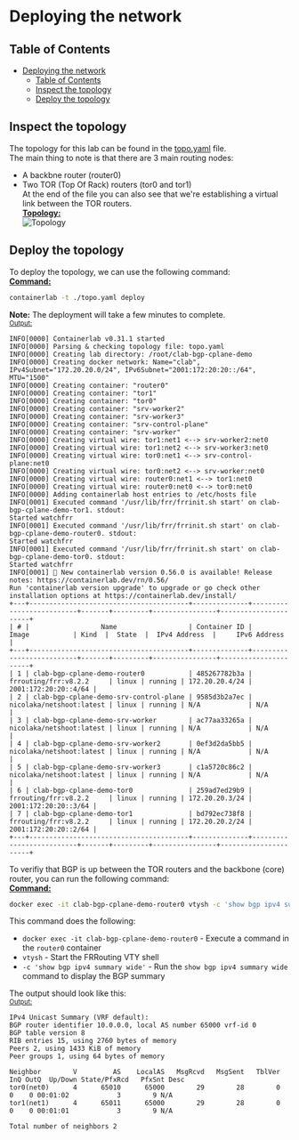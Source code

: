 # Deploying the network
## Table of Contents
- [Deploying the network](#deploying-the-network)
  - [Table of Contents](#table-of-contents)
  - [Inspect the topology](#inspect-the-topology)
  - [Deploy the topology](#deploy-the-topology)

## Inspect the topology
The topology for this lab can be found in the [topo.yaml](./topo.yaml) file.  
The main thing to note is that there are 3 main routing nodes:  
- A backbne router (router0)
- Two TOR (Top Of Rack) routers (tor0 and tor1)  
At the end of the file you can also see that we're establishing a virtual link between the TOR routers.  
<u><b>Topology:</b></u>  
![Topology](./bgp_topo.png)

## Deploy the topology
To deploy the topology, we can use the following command:  
<u><b>Command:</b></u>  
```bash
containerlab -t ./topo.yaml deploy
```
**Note:** The deployment will take a few minutes to complete.  
<u><small>Output:</small></u>  
```
INFO[0000] Containerlab v0.31.1 started                 
INFO[0000] Parsing & checking topology file: topo.yaml  
INFO[0000] Creating lab directory: /root/clab-bgp-cplane-demo 
INFO[0000] Creating docker network: Name="clab", IPv4Subnet="172.20.20.0/24", IPv6Subnet="2001:172:20:20::/64", MTU="1500" 
INFO[0000] Creating container: "router0"                
INFO[0000] Creating container: "tor1"                   
INFO[0000] Creating container: "tor0"                   
INFO[0000] Creating container: "srv-worker2"            
INFO[0000] Creating container: "srv-worker3"            
INFO[0000] Creating container: "srv-control-plane"      
INFO[0000] Creating container: "srv-worker"             
INFO[0000] Creating virtual wire: tor1:net1 <--> srv-worker2:net0 
INFO[0000] Creating virtual wire: tor1:net2 <--> srv-worker3:net0 
INFO[0000] Creating virtual wire: tor0:net1 <--> srv-control-plane:net0 
INFO[0000] Creating virtual wire: tor0:net2 <--> srv-worker:net0 
INFO[0000] Creating virtual wire: router0:net1 <--> tor1:net0 
INFO[0000] Creating virtual wire: router0:net0 <--> tor0:net0 
INFO[0000] Adding containerlab host entries to /etc/hosts file 
INFO[0001] Executed command '/usr/lib/frr/frrinit.sh start' on clab-bgp-cplane-demo-tor1. stdout:
Started watchfrr 
INFO[0001] Executed command '/usr/lib/frr/frrinit.sh start' on clab-bgp-cplane-demo-router0. stdout:
Started watchfrr 
INFO[0001] Executed command '/usr/lib/frr/frrinit.sh start' on clab-bgp-cplane-demo-tor0. stdout:
Started watchfrr 
INFO[0001] 🎉 New containerlab version 0.56.0 is available! Release notes: https://containerlab.dev/rn/0.56/
Run 'containerlab version upgrade' to upgrade or go check other installation options at https://containerlab.dev/install/ 
+---+----------------------------------------+--------------+--------------------------+-------+---------+----------------+----------------------+
| # |                  Name                  | Container ID |          Image           | Kind  |  State  |  IPv4 Address  |     IPv6 Address     |
+---+----------------------------------------+--------------+--------------------------+-------+---------+----------------+----------------------+
| 1 | clab-bgp-cplane-demo-router0           | 485267782b3a | frrouting/frr:v8.2.2     | linux | running | 172.20.20.4/24 | 2001:172:20:20::4/64 |
| 2 | clab-bgp-cplane-demo-srv-control-plane | 9585d3b2a7ec | nicolaka/netshoot:latest | linux | running | N/A            | N/A                  |
| 3 | clab-bgp-cplane-demo-srv-worker        | ac77aa33265a | nicolaka/netshoot:latest | linux | running | N/A            | N/A                  |
| 4 | clab-bgp-cplane-demo-srv-worker2       | 0ef3d2da5bb5 | nicolaka/netshoot:latest | linux | running | N/A            | N/A                  |
| 5 | clab-bgp-cplane-demo-srv-worker3       | c1a5720c86c2 | nicolaka/netshoot:latest | linux | running | N/A            | N/A                  |
| 6 | clab-bgp-cplane-demo-tor0              | 259ad7ed29b9 | frrouting/frr:v8.2.2     | linux | running | 172.20.20.3/24 | 2001:172:20:20::3/64 |
| 7 | clab-bgp-cplane-demo-tor1              | bd792ec738f8 | frrouting/frr:v8.2.2     | linux | running | 172.20.20.2/24 | 2001:172:20:20::2/64 |
+---+----------------------------------------+--------------+--------------------------+-------+---------+----------------+----------------------+
```
To verifiy that BGP is up between the TOR routers and the backbone (core) router, you can run the following command:  
<u><b>Command:</b></u>  
```bash
docker exec -it clab-bgp-cplane-demo-router0 vtysh -c 'show bgp ipv4 summary wide'
```
This command does the following:  
- `docker exec -it clab-bgp-cplane-demo-router0` - Execute a command in the `router0` container
- `vtysh` - Start the FRRouting VTY shell
- `-c 'show bgp ipv4 summary wide'` - Run the `show bgp ipv4 summary wide` command to display the BGP summary

The output should look like this:  
<u><small>Output:</small></u>  
```
IPv4 Unicast Summary (VRF default):
BGP router identifier 10.0.0.0, local AS number 65000 vrf-id 0
BGP table version 8
RIB entries 15, using 2760 bytes of memory
Peers 2, using 1433 KiB of memory
Peer groups 1, using 64 bytes of memory

Neighbor        V         AS    LocalAS   MsgRcvd   MsgSent   TblVer  InQ OutQ  Up/Down State/PfxRcd   PfxSnt Desc
tor0(net0)      4      65010      65000        29        28        0    0    0 00:01:02            3        9 N/A
tor1(net1)      4      65011      65000        29        28        0    0    0 00:01:01            3        9 N/A

Total number of neighbors 2
```
